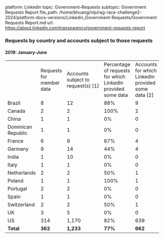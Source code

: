 platform: Linkedin
topic: Government-Requests
subtopic: Government Requests Report
file_path: /home/bhuang/nlp/rag-race-challenge2-2024/platform-docs-versions/Linkedin_Government-Requests/Government Requests Report.md
url: https://about.linkedin.com/transparency/government-requests-report

### Requests by country and accounts subject to those requests

#### 2019: January-June

|     |     |     |     |     |
| --- | --- | --- | --- | --- |
|     | Requests for member data | Accounts subject to request(s) \[1\] | Percentage of requests for which LinkedIn provided some data | Accounts for which LinkedIn provided some data \[2\] |
| Brazil | 8   | 12  | 88% | 9   |
| Canada | 2   | 2   | 100% | 2   |
| China | 1   | 1   | 0%  | 0   |
| Dominican Republic | 1   | 1   | 0%  | 0   |
| France | 6   | 9   | 67% | 4   |
| Germany | 9   | 14  | 44% | 4   |
| India | 1   | 10  | 0%  | 0   |
| Italy | 1   | 1   | 0%  | 0   |
| Netherlands | 2   | 2   | 50% | 1   |
| Poland | 1   | 1   | 100% | 1   |
| Portugal | 2   | 2   | 0%  | 0   |
| Spain | 1   | 1   | 0%  | 0   |
| Switzerland | 2   | 2   | 50% | 1   |
| UK  | 3   | 5   | 0%  | 0   |
| US  | 314 | 1,170 | 82% | 639 |
| **Total** | **362** | **1,233** | **77%** | **662** |